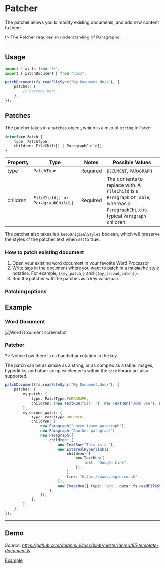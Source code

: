 # Patcher

The patcher allows you to modify existing documents, and add new content to them.

!> The Patcher requires an understanding of [Paragraphs](usage/paragraph.md).

---

## Usage

```ts
import * as fs from "fs";
import { patchDocument } from "docx";

patchDocument(fs.readFileSync("My Document.docx"), {
    patches: {
        // Patches here
    },
});
```

## Patches

The patcher takes in a `patches` object, which is a map of `string` to `Patch`:

```ts
interface Patch {
    type: PatchType;
    children: FileChild[] | ParagraphChild[];
}
```


| Property | Type                              | Notes    | Possible Values                                                                                                                      |
| -------- | --------------------------------- | -------- | ------------------------------------------------------------------------------------------------------------------------------------ |
| type     | `PatchType`                       | Required | `DOCUMENT`, `PARAGRAPH`                                                                                                              |
| children | `FileChild[] or ParagraphChild[]` | Required | The contents to replace with. A `FileChild` is a `Paragraph` or `Table`, whereas a `ParagraphChild` is typical `Paragraph` children. |


The patcher also takes in a `keepOriginalStyles` boolean, which will preserve the styles of the patched text when set to true.

### How to patch existing document

1. Open your existing word document in your favorite Word Processor
2. Write tags in the document where you want to patch in a mustache style notation. For example, `{{my_patch}}` and `{{my_second_patch}}`.
3. Run the patcher with the patches as a key value pair.

### Patching options



## Example

### Word Document

![Word Document screenshot](https://i.imgur.com/ybkvw6Z.png)

### Patcher

?> Notice how there is no handlebar notation in the key.

The patch can be as simple as a string, or as complex as a table. Images, hyperlinks, and other complex elements within the `docx` library are also supported.

```ts
patchDocument(fs.readFileSync("My Document.docx"), {
    patches: {
        my_patch: {
            type: PatchType.PARAGRAPH,
            children: [new TextRun("Sir. "), new TextRun("John Doe"), new TextRun("(The Conqueror)")],
        },
        my_second_patch: {
            type: PatchType.DOCUMENT,
            children: [
                new Paragraph("Lorem ipsum paragraph"),
                new Paragraph("Another paragraph"),
                new Paragraph({
                    children: [
                        new TextRun("This is a "),
                        new ExternalHyperlink({
                            children: [
                                new TextRun({
                                    text: "Google Link",
                                }),
                            ],
                            link: "https://www.google.co.uk",
                        }),
                        new ImageRun({ type: 'png', data: fs.readFileSync("./demo/images/dog.png"), transformation: { width: 100, height: 100 } }),
                    ],
                }),
            ],
        },
    },
});
```

---

## Demo

_Source: https://github.com/dolanmiu/docx/blob/master/demo/85-template-document.ts_

[Example](https://raw.githubusercontent.com/dolanmiu/docx/master/demo/85-template-document.ts ":include :type=code typescript")
